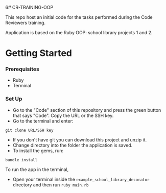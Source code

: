 6# CR-TRAINING-OOP

This repo host an initial code for the tasks performed during the Code Reviewers training.

Application is based on the Ruby OOP: school library projects 1 and 2.

# Getting Started

### Prerequisites

- Ruby
- Terminal

### Set Up

- Go to the "Code" section of this repository and press the green button that says "Code". Copy the URL or the SSH key.
- Go to the terminal and enter:

```
git clone URL/SSH key
```

- If you don't have git you can download this project and unzip it.
- Change directory into the folder the application is saved.
- To install the gems, run:

```
bundle install
```

To run the app in the terminal,

- Open your terminal inside the `example_school_library_decorator` directory and then run `ruby main.rb`

